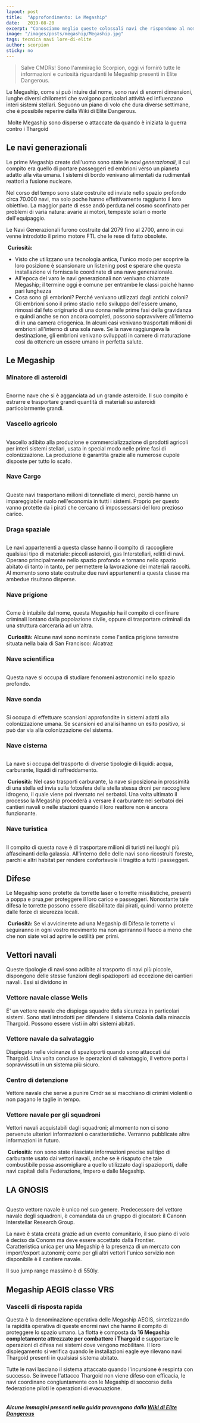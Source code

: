 ```yaml
---
layout: post
title:  "Approfondimento: Le Megaship"
date:   2019-08-20
excerpt: "Conosciamo meglio queste colossali navi che rispondono al nome di Megaship"
image: "/images/posts/megaship/Megaship.jpg"
tags: tecnica navi lore-di-elite
author: scorpion
sticky: no
---
```

>Salve CMDRs! Sono l'ammiraglio Scorpion, oggi vi fornirò tutte le informazioni e curiosità riguardanti le Megaship presenti in Elite Dangerous.

Le Megaship, come si può intuire dal nome, sono navi di enormi dimensioni, lunghe diversi chilometri che svolgono particolari attività ed influenzano interi sistemi stellari. Seguono un piano di volo che dura diverse settimane, che è possibile reperire dalla Wiki di Elite Dangerous.<br>

<div class="box">
<i class="fa fa-hand-o-right fa-lg" aria-hidden="true" style="color: #f07b05;"></i>&nbsp;Molte Megaship sono disperse o attaccate da quando è iniziata la guerra contro i Thargoid</div>

## Le navi generazionali

Le prime Megaship create dall'uomo sono state le *navi generazionali*, il cui compito era quello di portare passeggeri ed embrioni verso un pianeta adatto alla vita umana. I sistemi di bordo venivano alimentati da rudimentali reattori a fusione nucleare.

Nel corso del tempo sono state costruite ed inviate nello spazio profondo circa 70.000 navi, ma solo poche hanno effettivamente raggiunto il loro obiettivo. La maggior parte di esse andò perduta nel cosmo sconfinato per problemi di varia natura: avarie ai motori, tempeste solari o morte dell'equipaggio.<br>

Le Navi Generazionali furono costruite dal 2079 fino al 2700, anno in cui venne introdotto il primo motore FTL che le rese di fatto obsolete.

<div class="box">
<i class="fa fa-hand-o-right fa-lg" aria-hidden="true" style="color: #f07b05;"></i>&nbsp;<b>Curiosità:</b>
<ul>
    <li>Visto che utilizzano una tecnologia antica, l'unico modo per scoprire la loro posizione è scansionare un listening post e sperare che questa installazione vi fornisca le coordinate di una nave generazionale.</li>
    <li>All'epoca del varo le navi generazionali non venivano chiamate Megaship; il termine oggi  è comune per entrambe le classi poiché hanno pari lunghezza</li>
    <li>Cosa sono  gli embrioni? Perché venivano utilizzati dagli antichi coloni? Gli embrioni sono il primo stadio nello sviluppo dell'essere umano, rimossi dal feto originario di una donna nelle prime fasi della gravidanza e quindi anche se non ancora completi, possono sopravvivere all'interno di in una camera criogenica. In alcuni casi venivano trasportati milioni di embrioni all'interno di una sola nave. Se la nave raggiungeva la destinazione, gli embrioni venivano sviluppati in camere di maturazione così da ottenere un essere umano in perfetta salute.</li></ul></div>

## Le Megaship

### Minatore di asteroidi

<span class="image fit"><img src="/images/posts/megaship/20190802_130347.png" alt=""></span>

Enorme nave che si è agganciata ad un grande asteroide. Il suo compito è estrarre e trasportare grandi quantità di materiali su asteroidi particolarmente grandi.

### Vascello agricolo

<span class="image fit"><img src="/images/posts/megaship/PS_Messages_20190513_225707.jpg" alt=""></span>

Vascello adibito alla produzione e commercializzazione di prodotti agricoli per interi sistemi stellari, usata in special modo nelle prime fasi di colonizzazione.
La produzione è garantita grazie alle numerose cupole disposte per tutto lo scafo.  

### Nave Cargo

<span class="image fit"><img src="/images/posts/megaship/PS_Messages_20190401_225253.jpg" alt=""></span>

Queste navi trasportano milioni di tonnellate di merci, perciò hanno un impareggiabile ruolo nell'economia in tutti i sistemi. Proprio per questo vanno protette da i pirati che cercano di impossessarsi del loro prezioso carico.

### Draga spaziale

<span class="image fit"><img src="/images/posts/megaship/Dredger-Megaship.png" alt=""></span>
  
Le navi appartenenti a questa classe hanno il compito di raccogliere qualsiasi tipo di materiale: piccoli asteroidi, gas Interstellari, relitti di navi. Operano principalmente nello spazio profondo e tornano nello spazio abitato di tanto in tanto, per permettere la lavorazione dei materiali raccolti. Al momento sono state costruite due navi appartenenti a questa classe ma ambedue risultano disperse.

### Nave prigione

<span class="image fit"><img src="/images/posts/megaship/EliteDangerous_20180912210701_edited1.jpg" alt=""></span>

Come è intuibile dal nome, questa Megaship ha il compito di confinare criminali lontano dalla popolazione civile, oppure di trasportare criminali da una struttura carceraria ad un'altra.

<div class="box">
<i class="fa fa-hand-o-right fa-lg" aria-hidden="true" style="color: #f07b05;"></i>&nbsp;<b>Curiosità:&nbsp;</b>Alcune navi sono nominate come l'antica prigione terrestre situata nella baia di San Francisco: Alcatraz</div>

### Nave scientifica

<span class="image fit"><img src="/images/posts/megaship/Lowell-Class-Science-Vessel.png" alt=""></span>

Questa nave si occupa di studiare fenomeni astronomici nello spazio profondo.

### Nave sonda

<span class="image fit"><img src="/images/posts/megaship/Survey_Vessel_Victoria_Song.png" alt=""></span>

Si occupa di effettuare scansioni approfondite in sistemi adatti alla colonizzazione umana. Se scansioni ed analisi hanno un esito positivo, si può dar via alla colonizzazione del sistema.

### Nave cisterna

<span class="image fit"><img src="/images/posts/megaship/Naphtha_Class.png" alt=""></span>

La nave si occupa del trasporto di diverse tipologie di liquidi: acqua, carburante, liquidi di raffreddamento.

<div class="box">
<i class="fa fa-hand-o-right fa-lg" aria-hidden="true" style="color: #f07b05;"></i>&nbsp;<b>Curiosità:&nbsp;</b>Nel caso trasporti carburante, la nave si posiziona in prossimità di una stella ed invia sulla fotosfera della stella stessa droni per raccogliere idrogeno, il quale viene poi riversato nei serbatoi. Una volta ultimato il processo la Megaship procederà a versare il carburante nei serbatoi dei cantieri navali o nelle stazioni quando il loro reattore non è ancora funzionante.</div>

### Nave turistica

<span class="image fit"><img src="/images/posts/megaship/Sagan-Class-Tourist-Ship.png" alt=""></span>

Il compito di questa nave è di trasportare milioni di turisti nei luoghi più affascinanti della galassia. 
All'interno delle delle navi sono ricostruiti foreste, parchi e altri habitat per rendere confortevole il tragitto a tutti i passeggeri. 

## Difese

Le Megaship sono protette da torrette laser o torrette missilistiche, presenti a poppa e prua,per proteggere il loro carico e passeggeri. Nonostante tale difesa le torrette possono essere disabilitate dai pirati, quindi vanno protette dalle forze di sicurezza locali. 

<div class="box">
<i class="fa fa-hand-o-right fa-lg" aria-hidden="true" style="color: #f07b05;"></i>&nbsp;<b>Curiosità:&nbsp;</b>Se vi avvicinerete ad una Megaship di Difesa le torrette vi seguiranno in ogni vostro movimento ma non apriranno il fuoco a meno che che non siate voi ad aprire le ostilità per primi.</div>

## Vettori navali

Queste tipologie  di navi sono adibite al trasporto di navi più piccole, dispongono delle stesse funzioni degli spazioporti ad eccezione dei cantieri navali. 
Essi si dividono in

### Vettore navale classe Wells

E' un vettore navale che dispiega squadre della sicurezza in particolari sistemi. Sono stati introdotti per difendere il sistema Colonia dalla minaccia Thargoid. Possono essere visti in altri sistemi abitati.

### Vettore navale da salvataggio

Dispiegato nelle vicinanze di spazioporti quando sono attaccati dai Thargoid. Una volta concluse le operazioni di salvataggio, il vettore porta i sopravvissuti in un sistema più sicuro.

### Centro di detenzione

Vettore navale che serve a punire Cmdr se si macchiano di crimini violenti o non pagano le taglie in tempo.

### Vettore navale per gli squadroni

Vettori navali acquistabili dagli squadroni; al momento non ci sono pervenute ulteriori informazioni o caratteristiche. Verranno pubblicate altre informazioni in futuro.

<div class="box">
<i class="fa fa-hand-o-right fa-lg" aria-hidden="true" style="color: #f07b05;"></i>&nbsp;<b>Curiosità:&nbsp;</b>non sono state rilasciate informazioni precise sul tipo di carburante usato dai vettori navali, anche se è risaputo che tale combustibile possa assomigliare a quello utilizzato dagli spazioporti, dalle navi capitali della Federazione, Impero e dalle Megaship.</div>

## LA GNOSIS

<span class="image fit"><img src="/images/posts/megaship/gnosis.jpg" alt=""></span>

Questo vettore navale è unico nel suo genere.
Predecessore del vettore navale degli squadroni, è comandata da un gruppo di giocatori: il Canonn Interstellar Research Group.

La nave è stata creata grazie ad un evento comunitario, il suo piano di volo è deciso da Cononn ma deve essere accettato dalla Frontier.<br>
Caratteristica unica per una Megaship è la presenza di un mercato con import/export autonomi; come per gli altri vettori l'unico servizio non disponibile è il cantiere navale.

Il suo jump range massimo è di 550ly.

## Megaship AEGIS classe VRS

### Vascelli di risposta rapida

Questa è la denominazione operativa delle Megaship AEGIS, sintetizzando la rapidità operativa di queste enormi navi che hanno il compito di proteggere lo spazio umano. La flotta è composta da **16 Megaship completamente attrezzate per combattere i Thargoid** e supportare le operazioni di difesa nei sistemi dove vengono mobilitare. Il loro dispiegamento si verifica quando le installazioni eagle eye rilevano navi Thargoid presenti in qualsiasi sistema abitato.

Tutte le navi lasciano il sistema attaccato quando l'incursione è respinta con successo. Se invece l'attacco Thargoid non viene difeso con efficacia, le navi coordinano congiuntamente con le Megaship di soccorso della federazione piloti le operazioni di evacuazione.

<span class="image fit"><img src="/images/Elite-Division-png.png" alt=""></span>

##### Alcune immagini presenti nella guida provengono dalla [Wiki di Elite Dangerous](https://elite-dangerous.fandom.com/wiki)